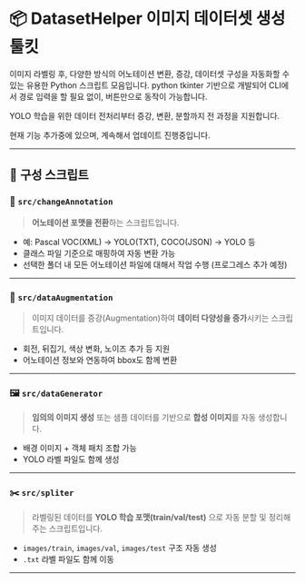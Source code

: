 # 📦 DatasetHelper 이미지 데이터셋 생성 툴킷

이미지 라벨링 후, 다양한 방식의 어노테이션 변환, 증강, 데이터셋 구성을 자동화할 수 있는 유용한 Python 스크립트 모음입니다.
python tkinter 기반으로 개발되어 CLI에서 경로 입력을 할 필요 없이, 버튼만으로 동작이 가능합니다.

YOLO 학습을 위한 데이터 전처리부터 증강, 변환, 분할까지 전 과정을 지원합니다.

현재 기능 추가중에 있으며, 계속해서 업데이트 진행중입니다.

---

## 🧩 구성 스크립트

### 🔄 `src/changeAnnotation`

> **어노테이션 포맷을 전환**하는 스크립트입니다.

- 예: Pascal VOC(XML) → YOLO(TXT), COCO(JSON) → YOLO 등
- 클래스 파일 기준으로 매핑하여 자동 변환 가능
- 선택한 폴더 내 모든 어노테이션 파일에 대해서 작업 수행 (프로그레스 추가 예정)

---

### 🧪 `src/dataAugmentation`

> 이미지 데이터를 증강(Augmentation)하여 **데이터 다양성을 증가**시키는 스크립트입니다.

- 회전, 뒤집기, 색상 변화, 노이즈 추가 등 지원
- 어노테이션 정보와 연동하여 bbox도 함께 변환

---

### 🖼️ `src/dataGenerator`

> **임의의 이미지 생성** 또는 샘플 데이터를 기반으로 **합성 이미지**를 자동 생성합니다.

- 배경 이미지 + 객체 패치 조합 가능
- YOLO 라벨 파일도 함께 생성

---

### ✂️ `src/spliter`

> 라벨링된 데이터를 **YOLO 학습 포맷(train/val/test)** 으로 자동 분할 및 정리해주는 스크립트입니다.

- `images/train`, `images/val`, `images/test` 구조 자동 생성
- `.txt` 라벨 파일도 함께 이동

---
